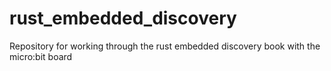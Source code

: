 # rust_embedded_discovery
Repository for working through the rust embedded discovery book with the micro:bit board
